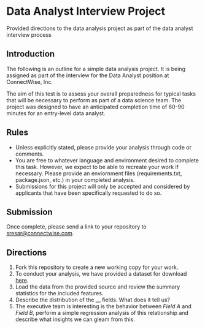 # Data Analyst Interview Project
Provided directions to the data analysis project as part of the data analyst interview process

## Introduction
The following is an outline for a simple data analysis project. It is being assigned as part of the interview for the Data Analyst position at ConnectWise, Inc.

The aim of this test is to assess your overall preparedness for typical tasks that will be necessary to perform as part of a data science team. The project was designed to have an anticipated completion time of 60-90 minutes for an entry-level data analyst.

## Rules

* Unless explicitly stated, please provide your analysis through code or comments.
* You are free to whatever language and environment desired to complete this task. However, we expect to be able to recreate your work if necessary. Please provide an enviornment files (requirements.txt, package.json, etc.) in your completed analysis.
* Submissions for this project will only be accepted and considered by applicants that have been specifically requested to do so.

## Submission
Once complete, please send a link to your repository to [sresar@connectwise.com](mailto:sresar@connectwise.com).

## Directions

1. Fork this repository to create a new working copy for your work.
1. To conduct your analysis, we have provided a dataset for download [here](https://s3.amazonaws.com/cc-analytics-datasets/Building_Permits.csv).
1. Load the data from the provided source and review the summary statistics for the included features.
1. Describe the distribution of the __ fields. What does it tell us?
1. The executive team is interesting is the behavior between _Field A_ and _Field B_, perform a simple regression analysis of this relationship and describe what insights we can gleam from this.
